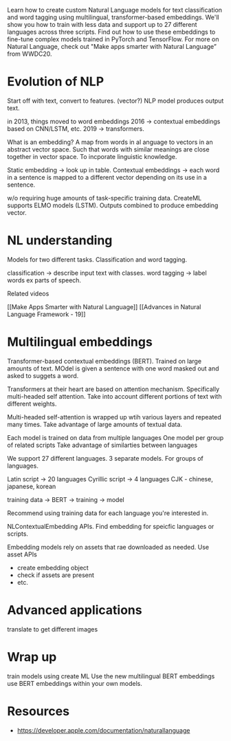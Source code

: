 Learn how to create custom Natural Language models for text classification and word tagging using multilingual, transformer-based embeddings. We'll show you how to train with less data and support up to 27 different languages across three scripts. Find out how to use these embeddings to fine-tune complex models trained in PyTorch and TensorFlow. For more on Natural Language, check out "Make apps smarter with Natural Language” from WWDC20.

# Evolution of NLP

Start off with text, convert to features. (vector?)
NLP model
produces output text.

in 2013, things moved to word embeddings
2016 -> contextual embeddings based on CNN/LSTM, etc.
2019 -> transformers.

What is an embedding?  A map from words in al anguage to vectors in an abstract vector space.  Such that words with similar meanings are close together in vector space.  To incporate linguistic knowledge.

Static embedding -> look up in table.
Contextual embeddings -> each word in a sentence is mapped to a different vector depending on its use in a sentence.  

w/o requiring huge amounts of task-specific training data.  CreateML supports ELMO models (LSTM).  Outputs combined to produce embedding vector.


# NL understanding

Models for two different tasks.  Classification and word tagging.

classification -> describe input text with classes.
word tagging -> label words ex parts of speech.

Related videos

[[Make Apps Smarter with Natural Language]]
[[Advances in Natural Language Framework - 19]]

# Multilingual embeddings

Transformer-based contextual embeddings (BERT).
Trained on large amounts of text.  MOdel is given a sentence with one word masked out and asked to suggets a word.  

Transformers at their heart are based on attention mechanism.  Specifically multi-headed self attention.  Take into account different portions of text with different weights.

Multi-headed self-attention is wrapped up wtih various layers and repeated many times.  Take advantage of large amounts of textual data.

Each model is trained on data from multiple languages
One model per group of related scripts
Take advantage of similarties between languages

We support 27 different languages.  3 separate models.  For groups of languages.

Latin script -> 20 languages
Cyrillic script -> 4 languages
CJK - chinese, japanese, korean

training data -> BERT -> training -> model

Recommend using training data for each language you're interested in.

NLContextualEmbedding APIs.
Find embedding for speicfic languages or scripts.

Embedding models rely on assets that rae downloaded as needed.
Use asset APIs
* create embedding object
* check if assets are present
* etc.




# Advanced applications

translate to get different images

# Wrap up
train models using create ML
Use the new multilingual BERT embeddings
use BERT embeddings within your own models.



# Resources
* https://developer.apple.com/documentation/naturallanguage
